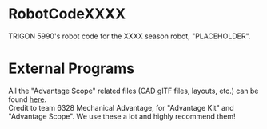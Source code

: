 # RobotCodeXXXX

TRIGON 5990's robot code for the XXXX season robot, "PLACEHOLDER".

# External Programs

All the "Advantage Scope" related files (CAD glTF files, layouts, etc.) can be
found [here](https://www.youtube.com/watch?v=dQw4w9WgXcQ).   
Credit to team 6328 Mechanical Advantage, for "Advantage Kit" and "Advantage Scope".
We use these a lot and highly recommend them!
